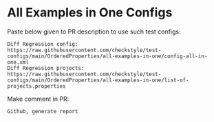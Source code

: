 # All Examples in One Configs
Paste below given to PR description to use such test configs:
```
Diff Regression config: https://raw.githubusercontent.com/checkstyle/test-configs/main/OrderedProperties/all-examples-in-one/config-all-in-one.xml
Diff Regression projects: https://raw.githubusercontent.com/checkstyle/test-configs/main/OrderedProperties/all-examples-in-one/list-of-projects.properties
```
Make comment in PR:
```
Github, generate report
```
